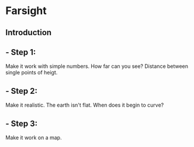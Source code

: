 # Farsight

## Introduction

## - Step 1:

Make it work with simple numbers. How far can you see? Distance between single points of heigt.

## - Step 2:

Make it realistic. The earth isn't flat. When does it begin to curve?

## - Step 3:

Make it work on a map.
